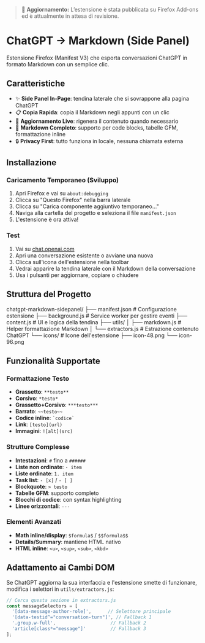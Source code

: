 > 🦊 **Aggiornamento:** L’estensione è stata pubblicata su Firefox Add-ons ed è attualmente in attesa di revisione.

# ChatGPT → Markdown (Side Panel)

Estensione Firefox (Manifest V3) che esporta conversazioni ChatGPT in formato Markdown con un semplice clic.

## Caratteristiche

- ✨ **Side Panel In-Page**: tendina laterale che si sovrappone alla pagina ChatGPT
- 📋 **Copia Rapida**: copia il Markdown negli appunti con un clic
- 🔄 **Aggiornamento Live**: rigenera il contenuto quando necessario
- 🎯 **Markdown Completo**: supporto per code blocks, tabelle GFM, formattazione inline
- 🔒 **Privacy First**: tutto funziona in locale, nessuna chiamata esterna

## Installazione

### Caricamento Temporaneo (Sviluppo)

1. Apri Firefox e vai su `about:debugging`
2. Clicca su "Questo Firefox" nella barra laterale
3. Clicca su "Carica componente aggiuntivo temporaneo..."
4. Naviga alla cartella del progetto e seleziona il file `manifest.json`
5. L'estensione è ora attiva!

### Test

1. Vai su [chat.openai.com](https://chat.openai.com)
2. Apri una conversazione esistente o avviane una nuova
3. Clicca sull'icona dell'estensione nella toolbar
4. Vedrai apparire la tendina laterale con il Markdown della conversazione
5. Usa i pulsanti per aggiornare, copiare o chiudere

## Struttura del Progetto
chatgpt-markdown-sidepanel/
├── manifest.json          # Configurazione estensione
├── background.js          # Service worker per gestire eventi
├── content.js             # UI e logica della tendina
├── utils/
│   ├── markdown.js        # Helper formattazione Markdown
│   └── extractors.js      # Estrazione contenuto ChatGPT
└── icons/                 # Icone dell'estensione
├── icon-48.png
└── icon-96.png

## Funzionalità Supportate

### Formattazione Testo
- **Grassetto**: `**testo**`
- **Corsivo**: `*testo*`
- **Grassetto+Corsivo**: `***testo***`
- **Barrato**: `~~testo~~`
- **Codice inline**: `` `codice` ``
- **Link**: `[testo](url)`
- **Immagini**: `![alt](src)`

### Strutture Complesse
- **Intestazioni**: `#` fino a `######`
- **Liste non ordinate**: `- item`
- **Liste ordinate**: `1. item`
- **Task list**: `- [x]` / `- [ ]`
- **Blockquote**: `> testo`
- **Tabelle GFM**: supporto completo
- **Blocchi di codice**: con syntax highlighting
- **Linee orizzontali**: `---`

### Elementi Avanzati
- **Math inline/display**: `$formula$` / `$$formula$$`
- **Details/Summary**: mantiene HTML nativo
- **HTML inline**: `<u>`, `<sup>`, `<sub>`, `<kbd>`

## Adattamento ai Cambi DOM

Se ChatGPT aggiorna la sua interfaccia e l'estensione smette di funzionare, modifica i selettori in `utils/extractors.js`:
```javascript
// Cerca questa sezione in extractors.js
const messageSelectors = [
  '[data-message-author-role]',      // Selettore principale
  '[data-testid^="conversation-turn"]', // Fallback 1
  '.group.w-full',                    // Fallback 2
  'article[class*="message"]'         // Fallback 3
];

